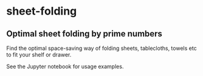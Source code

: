 # sheet-folding
## Optimal sheet folding by prime numbers
Find the optimal space-saving way of folding sheets, tablecloths, towels etc to fit your shelf or drawer.

See the Jupyter notebook for usage examples.
